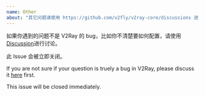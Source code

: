 ```yaml
---
name: Other
about: "其它问题请使用 https://github.com/v2fly/v2ray-core/discussions 进行讨论 / Please discuss other issues at https://github.com/v2fly/v2ray-core/discussions"
---
```


如果你遇到的问题不是 V2Ray 的 bug，比如你不清楚要如何配置，请使用[Discussion](https://github.com/v2fly/v2ray-core/discussions)进行讨论。

此 Issue 会被立即关闭。

If you are not sure if your question is truely a bug in V2Ray, please discuss it [here](https://github.com/v2fly/v2ray-core/discussions) first.

This issue will be closed immediately.
